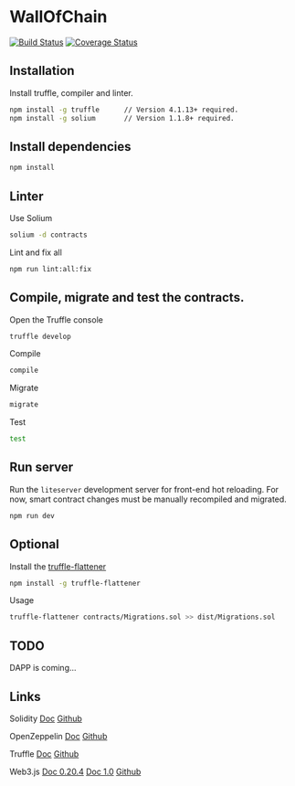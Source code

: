 # WallOfChain

[![Build Status](https://travis-ci.org/paneedesign/wallofchain.svg?branch=master)](https://travis-ci.org/paneedesign/wallofchain)
[![Coverage Status](https://coveralls.io/repos/github/paneedesign/wallofchain/badge.svg?branch=master)](https://coveralls.io/github/paneedesign/wallofchain?branch=master)
 
 
## Installation


Install truffle, compiler and linter.

```bash
npm install -g truffle      // Version 4.1.13+ required.
npm install -g solium       // Version 1.1.8+ required.
```



## Install dependencies


```bash
npm install
```



## Linter


Use Solium

```bash
solium -d contracts
```

Lint and fix all

```bash
npm run lint:all:fix
```



## Compile, migrate and test the contracts.
 

Open the Truffle console

```bash
truffle develop
```

Compile 

```bash
compile 
```

Migrate

```bash
migrate
```

Test

```bash
test
```



## Run server


Run the `liteserver` development server for front-end hot reloading. For now, smart contract changes must be manually recompiled and migrated.

```bash
npm run dev
```



## Optional


Install the [truffle-flattener](https://github.com/alcuadrado/truffle-flattener)

```bash
npm install -g truffle-flattener
```
 
 
Usage 

```bash
truffle-flattener contracts/Migrations.sol >> dist/Migrations.sol
```
 


## TODO
 
DAPP is coming...
 

 
## Links

Solidity [Doc](https://solidity.readthedocs.io) [Github](https://solidity.readthedocs.io)

OpenZeppelin [Doc](https://openzeppelin.org/api/docs/open-zeppelin.html) [Github](https://github.com/OpenZeppelin)

Truffle [Doc](http://truffleframework.com/docs) [Github](https://github.com/trufflesuite/truffle)

Web3.js [Doc 0.20.4](https://github.com/ethereum/wiki/wiki/JavaScript-API) [Doc 1.0](http://web3js.readthedocs.io/en/1.0) [Github](https://github.com/ethereum/web3.js)
